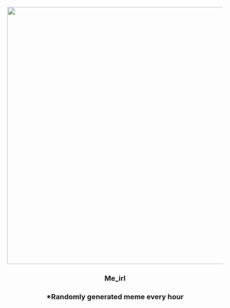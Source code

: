 <p align="center">
        <img src="https://i.redd.it/0hqg845rtfm91.jpg" width="600" height="600">
        </p>
        <h3 align="center">Me_irl</h3>
        <h3 align="center">*Randomly generated meme every hour</h3>
    